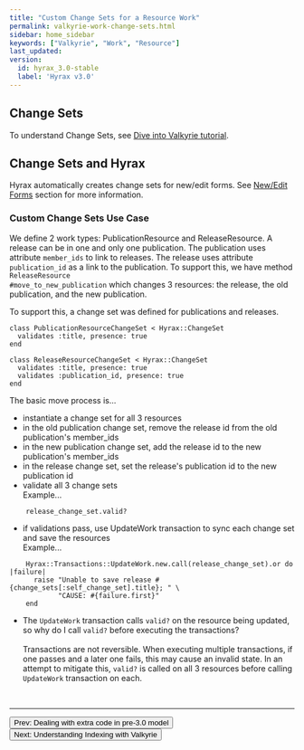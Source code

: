 ```yaml
---
title: "Custom Change Sets for a Resource Work"
permalink: valkyrie-work-change-sets.html
sidebar: home_sidebar
keywords: ["Valkyrie", "Work", "Resource"]
last_updated:
version:
  id: hyrax_3.0-stable
  label: 'Hyrax v3.0'
---
```


## Change Sets

To understand Change Sets, see [Dive into Valkyrie tutorial](https://github.com/samvera/valkyrie/wiki/Understanding-change-sets).

## Change Sets and Hyrax

Hyrax automatically creates change sets for new/edit forms.  See <a href="valkyrie-work-new-edit-form.html">New/Edit Forms</a> section for more information.

### Custom Change Sets Use Case

We define 2 work types: PublicationResource and ReleaseResource.  A release can be in one and only one publication.  The publication uses attribute <code>member_ids</code> to link to releases.  The release uses attribute <code>publication_id</code> as a link to the publication.  To support this, we have method <code>ReleaseResource #move_to_new_publication</code> which changes 3 resources: the release, the old publication, and the new publication.

To support this, a change set was defined for publications and releases.

```
class PublicationResourceChangeSet < Hyrax::ChangeSet
  validates :title, presence: true
end
```

```
class ReleaseResourceChangeSet < Hyrax::ChangeSet
  validates :title, presence: true
  validates :publication_id, presence: true
end
```

The basic move process is...

* instantiate a change set for all 3 resources
* in the old publication change set, remove the release id from the old publication's member_ids 
* in the new publication change set, add the release id to the new publication's member_ids 
* in the release change set, set the release's publication id to the new publication id
* validate all 3 change sets<br />Example...
```
    release_change_set.valid?
```
* if validations pass, use UpdateWork transaction to sync each change set and save the resources<br />Example...
```
    Hyrax::Transactions::UpdateWork.new.call(release_change_set).or do |failure|
      raise "Unable to save release #{change_sets[:self_change_set].title}; " \
            "CAUSE: #{failure.first}"
    end
```

<ul class='warning'><li>The <code>UpdateWork</code> transaction calls <code>valid?</code> on the resource being updated, so why do I call <code>valid?</code> before executing the transactions?
<br /><br />
Transactions are not reversible.  When executing multiple transactions, if one passes and a later one fails, this may cause an invalid state.  In an attempt to mitigate this, <code>valid?</code> is called on all 3 resources before calling <code>UpdateWork</code> transaction on each.</li></ul>

<br>
<hr>
<p><a href="valkyrie-work-extra-model-code.html"><button type="button" class="btn btn-primary">Prev: Dealing with extra code in pre-3.0 model</button></a> <a href="valkyrie-work-understanding-indexing.html"><button type="button" class="btn btn-primary">Next: Understanding Indexing with Valkyrie</button></a></p>
